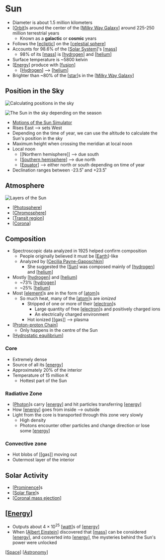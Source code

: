 # Sun

- Diameter is about 1.5 million kilometers
- [[Orbit]]s around the center of the [[Milky Way Galaxy]] around 225-250 million terrestrial years
  - Known as a **galactic** or **cosmic** years
- Follows the [[ecliptic]] on the [[celestial sphere]]
- Accounts for 98.6% of the [[Solar System]]'s [[mass]]
  - 98% of its [[mass]] is [[hydrogen]] and [[helium]]
- Surface temperature is ~5800 kelvin
- [[Energy]] produce with [[fusion]]
  - [[Hydrogen]] --> [[helium]]
- Brighter than ~80% of the [[star]]s in the [[Milky Way Galaxy]]

## Position in the Sky

![Calculating positions in the sky](/assets/second-brain/2020-10-01-11-06-46.png)

![The Sun in the sky depending on the season](/assets/second-brain/2020-10-10-17-47-26.png)

- [Motions of the Sun Simulator](https://astro.unl.edu/naap/motion3/animations/sunmotions.html)
- Rises East --> sets West
- Depending on the time of year, we can use the altitude to calculate the Sun's position in the sky
- Maximum height when crossing the meridian at local noon
- Local noon
  - [[Northern hemisphere]] --> due south
  - [[Southern hemisphere]] --> due north
  - [[Equator]] --> either north or south depending on time of year
- Declination ranges between -23.5˚ and +23.5˚

## Atmosphere

![Layers of the Sun](/assets/second-brain/2020-10-23-14-09-33.png)

- [[Photosphere]]
- [[Chromosphere]]
- [[Transit region]]
- [[Corona]]

## Composition

- Spectroscopic data analyzed in 1925 helped confirm composition
  - People originally believed it must be [[Earth]]-like
  - Analyzed by [[Cecilia Payne-Gaposchkin]]
    - She suggested the [[Sun]] was composed mainly of [[hydrogen]] and [[helium]]
- Mostly [[hydrogen]] and [[helium]]
  - ~73% [[hydrogen]]
  - ~25% [[helium]]
- Most [[element]]s are in the form of [[atom]]s
  - So much heat, many of the [[atom]]s are *ionized*
    - Stripped of one or more of their [[electron]]s
      - Large quantity of free [[electron]]s and positively charged ions
      - An electrically charged environment
    - Hot ionized [[gas]] --> plasma
- [[Proton-proton Chain]]
  - Only happens in the centre of the Sun
- [[Hydrostatic equilibrium]]

### Core

- Extremely dense
- Source of all its [[energy]]
- Approximately 20% of the interior
- Temperature of 15 million K
  - Hottest part of the Sun

### Radiative Zone

- [[Photon]]s carry [[energy]] and hit particles transferring [[energy]]
- How [[energy]] goes from inside --> outside
- Light from the core is transported through this zone very slowly
  - High density
  - Photons encounter other particles and change direction or lose some [[energy]]

### Convective zone

- Hot blobs of [[gas]] moving out
- Outermost layer of the interior

## Solar Activity

- [[Prominence]]s
- [[Solar flare]]s
- [[Coronal mass ejection]]

## [[Energy]]

- Outputs about $4 \times 10^{25}$ [[watt]]s of [[energy]]
- When [[Albert Einstein]] discovered that [[mass]] can be considered [[energy]], and converted into [[energy]], the mysteries behind the Sun's power were unlocked

[[Space]] [[Astronomy]]

[//begin]: # "Autogenerated link references for markdown compatibility"
[Orbit]: orbit "Orbit"
[Milky Way Galaxy]: milky-way-galaxy "Milky Way Galaxy"
[ecliptic]: ecliptic "Ecliptic"
[celestial sphere]: celestial-sphere "Celestial Sphere"
[Solar System]: solar-system "Solar System"
[mass]: mass "Mass"
[hydrogen]: hydrogen "Hydrogen"
[helium]: helium "Helium"
[Energy]: energy "Energy"
[fusion]: fusion "Fusion"
[star]: star "Star"
[Southern hemisphere]: southern-hemisphere "Southern Hemisphere"
[Equator]: equator "Equator"
[Photosphere]: photosphere "Photosphere"
[Chromosphere]: chromosphere "Chromosphere"
[Transit region]: transit-region "Transit Region"
[Corona]: corona "Corona"
[Earth]: earth "Earth 🜨"
[Cecilia Payne-Gaposchkin]: cecilia-payne-gaposchkin "Cecilia Payne-Gaposchkin"
[Sun]: sun "Sun"
[element]: element "Element"
[atom]: atom "Atom"
[electron]: electron "Electron"
[Proton-proton Chain]: proton-proton-chain "Proton-Proton Chain"
[Hydrostatic equilibrium]: hydrostatic-equilibrium "Hydrostatic Equilibrium"
[energy]: energy "Energy"
[Photon]: photon "Photon"
[Prominence]: prominence "Prominence"
[Solar flare]: solar-flare "Solar Flare"
[Coronal mass ejection]: coronal-mass-ejection "Coronal Mass Ejection"
[watt]: watt "Watt"
[Albert Einstein]: albert-einstein "Albert Einstein"
[Space]: space "Space"
[Astronomy]: astronomy "Astronomy"
[//end]: # "Autogenerated link references"
